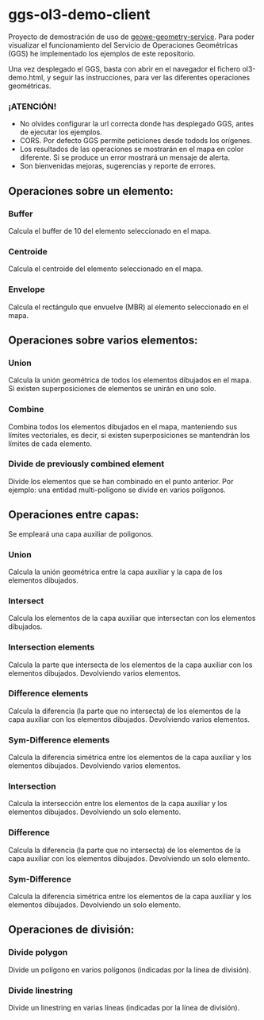 # ggs-ol3-demo-client
Proyecto de demostración de uso de [geowe-geometry-service](https://github.com/geowe/geowe-geometry-service).
Para poder visualizar el funcionamiento del Servicio de Operaciones Geométricas (GGS) he implementado los ejemplos de este repositorio.

Una vez desplegado el GGS, basta con abrir en el navegador el fichero ol3-demo.html, y seguir las instrucciones, para ver las diferentes operaciones geométricas.

### ¡ATENCIÓN! 
- No olvides configurar la url correcta donde has desplegado GGS, antes de ejecutar los ejemplos.
- CORS.  Por defecto GGS permite peticiones desde todods los orígenes.
- Los resultados de las operaciones se mostrarán en el mapa en color diferente. Si se produce un error mostrará un mensaje de alerta.
- Son bienvenidas mejoras, sugerencias y reporte de errores.

## Operaciones sobre un elemento:

### Buffer
Calcula el buffer de 10 del elemento seleccionado en el mapa.

### Centroide
Calcula el centroide del elemento seleccionado en el mapa.

### Envelope
Calcula el rectángulo que envuelve (MBR) al elemento seleccionado en el mapa.


## Operaciones sobre varios elementos:

### Union
Calcula la unión geométrica de todos los elementos dibujados en el mapa. Si existen superposiciones de elementos se unirán en uno solo.

### Combine
Combina todos los elementos dibujados en el mapa, manteniendo sus límites vectoriales, es decir, si existen superposiciones se mantendrán los límites de cada elemento.

### Divide de previously combined element
Divide los elementos que se han combinado en el punto anterior. Por ejemplo: una entidad multi-polígono se divide en varios polígonos.


## Operaciones entre capas:

Se empleará una capa auxiliar de poligonos.

### Union
Calcula la unión geométrica entre la capa auxiliar y la capa de los elementos dibujados.

### Intersect
Calcula los elementos de la capa auxiliar que intersectan con los elementos dibujados.

### Intersection elements
Calcula la parte que intersecta de los elementos de la capa auxiliar con los elementos dibujados. Devolviendo varios elementos.

### Difference elements
Calcula la diferencia (la parte que no intersecta) de los elementos de la capa auxiliar con los elementos dibujados. Devolviendo varios elementos.

### Sym-Difference elements
Calcula la diferencia simétrica entre los elementos de la capa auxiliar y los elementos dibujados. Devolviendo varios elementos.

### Intersection
Calcula la intersección entre los elementos de la capa auxiliar y los elementos dibujados. Devolviendo un solo elemento.

### Difference
Calcula la diferencia (la parte que no intersecta) de los elementos de la capa auxiliar con los elementos dibujados. Devolviendo un solo elemento.

### Sym-Difference
Calcula la diferencia simétrica entre los elementos de la capa auxiliar y los elementos dibujados. Devolviendo un solo elemento.


## Operaciones de división:

### Divide polygon
Divide un polígono en varios polígonos (indicadas por la línea de división).

### Divide linestring
Divide un linestring en varias líneas (indicadas por la línea de división).
